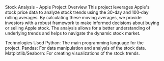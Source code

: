 Stock Analysis - Apple
Project Overview
This project leverages Apple's stock price data to analyze stock trends using the 30-day and 100-day rolling averages. By calculating these moving averages, we provide investors with a robust framework to make informed decisions about buying or selling Apple stock. The analysis allows for a better understanding of underlying trends and helps to navigate the dynamic stock market.

Technologies Used
Python: The main programming language for the project.
Pandas: For data manipulation and analysis of the stock data.
Matplotlib/Seaborn: For creating visualizations of the stock trends.
